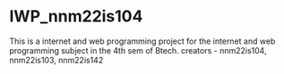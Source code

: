 # IWP_nnm22is104
This is a internet and web programming project for the internet and web programming subject in the 4th sem of Btech.
creators - nnm22is104, nnm22is103, nnm22is142
